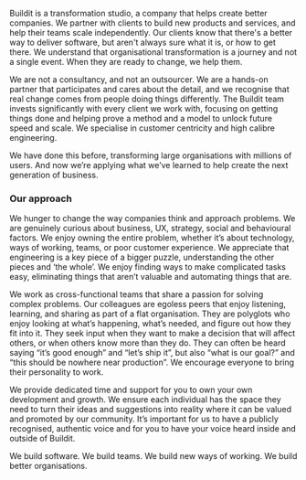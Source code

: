 Buildit is a transformation studio, a company that helps create better companies. We partner with clients to build new products and services, and help their teams scale independently. Our clients know that there's a better way to deliver software, but aren't always sure what it is, or how to get there. We understand that organisational transformation is a journey and not a single event. When they are ready to change, we help them. 

We are not a consultancy, and not an outsourcer. We are a hands-on partner that participates and cares about the detail, and we recognise that real change comes from people doing things differently. The Buildit team invests significantly with every client we work with, focusing on getting things done and helping prove a method and a model to unlock future speed and scale. We specialise in customer centricity and high calibre engineering. 

We have done this before, transforming large organisations with millions of users. And now we’re applying what we’ve learned to help create the next generation of business. 


### Our approach
We hunger to change the way companies think and approach problems. We are genuinely curious about business, UX, strategy, social and behavioural factors. We enjoy owning the entire problem, whether it’s about technology, ways of working, teams, or poor customer experience. We appreciate that engineering is a key piece of a bigger puzzle, understanding the other pieces and ‘the whole’. We enjoy finding ways to make complicated tasks easy, eliminating things that aren’t valuable and automating things that are.

We work as cross-functional teams that share a passion for solving complex problems. Our colleagues are egoless peers that enjoy listening, learning, and sharing as part of a flat organisation. They are polyglots who enjoy looking at what’s happening, what’s needed, and figure out how they fit into it. They seek input when they want to make a decision that will affect others, or when others know more than they do. They can often be heard saying “it’s good enough” and “let’s ship it”, but also “what is our goal?” and “this should be nowhere near production”. We encourage everyone to bring their personality to work.

We provide dedicated time and support for you to own your own development and growth. We ensure each individual has the space they need to turn their ideas and suggestions into reality where it can be valued and promoted by our community. It’s important for us to have a publicly recognised, authentic voice and for you to have your voice heard inside and outside of Buildit.

We build software. We build teams. We build new ways of working. We build better organisations.